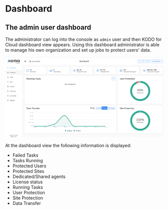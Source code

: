 # Dashboard

## The admin user dashboard <a id="the-admin-user-dashboard"></a>

The administrator can log into the console as `admin` user and then KODO for Cloud dashboard view appears. Using this dashboard administrator is able to manage his own organization and set up jobs to protect users' data.

![](../../.gitbook/assets/obraz%20%282%29.png)

At the dashboard view the following information is displayed:

* Failed Tasks
* Tasks Running
* Protected Users
* Protected Sites
* Dedicated/Shared agents
* License status 
* Running Tasks
* User Protection
* Site Protection
* Data Transfer

